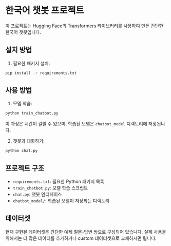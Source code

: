 # 한국어 챗봇 프로젝트

이 프로젝트는 Hugging Face의 Transformers 라이브러리를 사용하여 만든 간단한 한국어 챗봇입니다.

## 설치 방법

1. 필요한 패키지 설치:
```bash
pip install -r requirements.txt
```

## 사용 방법

1. 모델 학습:
```bash
python train_chatbot.py
```
이 과정은 시간이 걸릴 수 있으며, 학습된 모델은 `chatbot_model` 디렉토리에 저장됩니다.

2. 챗봇과 대화하기:
```bash
python chat.py
```

## 프로젝트 구조

- `requirements.txt`: 필요한 Python 패키지 목록
- `train_chatbot.py`: 모델 학습 스크립트
- `chat.py`: 챗봇 인터페이스
- `chatbot_model/`: 학습된 모델이 저장되는 디렉토리

## 데이터셋

현재 구현된 데이터셋은 간단한 예제 질문-답변 쌍으로 구성되어 있습니다. 실제 사용을 위해서는 더 많은 데이터를 추가하거나 custom 데이터셋으로 교체하시면 됩니다. 